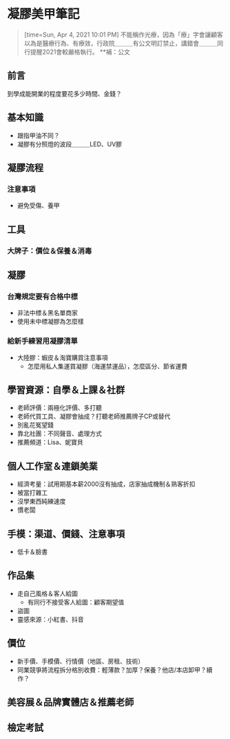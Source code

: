 # 凝膠美甲筆記
> [time=Sun, Apr 4, 2021 10:01 PM]
不能稱作光療，因為「療」字會讓顧客以為是醫療行為、有療效，行政院＿＿＿有公文明訂禁止，講錯會＿＿＿同行提醒2021會較嚴格執行。
**補：公文

## 前言
到學成能開業的程度要花多少時間、金錢？

## 基本知識
- 跟指甲油不同？
- 凝膠有分照燈的波段＿＿＿LED、UV膠

## 凝膠流程
### 注意事項
- 避免受傷、養甲

## 工具
### 大牌子：價位＆保養＆消毒

## 凝膠
### 台灣規定要有合格中標
- 非法中標＆黑名單商家
- 使用未中標凝膠為怎麼樣
### 給新手練習用凝膠清單
- 大陸膠：蝦皮＆淘寶購買注意事項
    - 怎麼用私人集運買凝膠（海運禁運品），怎麼區分、節省運費

## 學習資源：自學＆上課＆社群
- 老師評價：兩極化評價、多打聽
- 老師代買工具、凝膠會抽成？打聽老師推薦牌子CP或替代
- 別亂花冤望錢
- 靠北社團：不同聲音、處理方式
- 推薦頻道：Lisa、妮寶貝

## 個人工作室＆連鎖美業
- 經濟考量：試用期基本薪2000沒有抽成，店家抽成機制＆熟客折扣
- 被當打雜工
- 沒學東西純練速度
- 慣老闆

## 手模：渠道、價錢、注意事項
- 低卡＆臉書

## 作品集
- 走自己風格＆客人給圖
    - 有同行不接受客人給圖：顧客期望值
- 盜圖
- 靈感來源：小紅書、抖音

## 價位
- 新手價、手模價、行情價（地區、房租、技術）
- 同業競爭將流程拆分格別收費：輕薄款？加厚？保養？他店/本店卸甲？續作？

## 美容展＆品牌實體店＆推薦老師

## 檢定考試